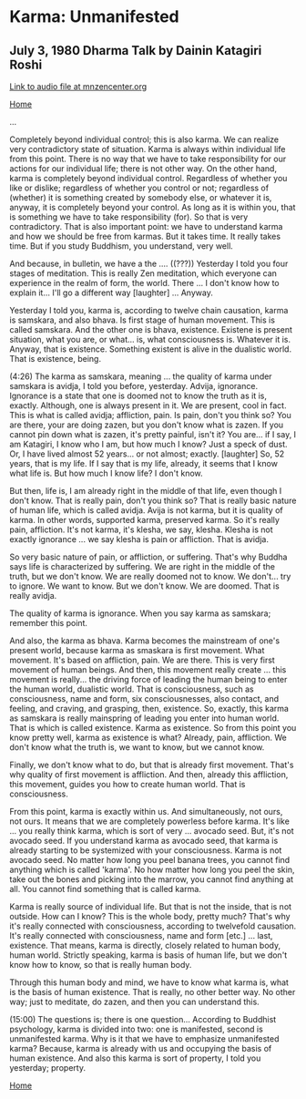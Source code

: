 # Karma: Unmanifested
## July 3, 1980 Dharma Talk by Dainin Katagiri Roshi

[Link to audio file at mnzencenter.org](http://www.mnzencenter.org/media_download.php?file=katagiri_audio/dk19800703.mp3)

[Home](index.md)

...

Completely beyond individual control; this is also karma. We can realize very contradictory state of situation. Karma is always within individual life from this point. There is no way that we have to take responsibility for our actions for our individual life; there is not other way. On the other hand, karma is completely beyond individual control. Regardless of whether you like or dislike; regardless of whether you control or not; regardless of (whether) it is something created by somebody else, or whatever it is, anyway, it is completely beyond your control. As long as it is within you, that is something we have to take responsibility (for). So that is very contradictory. That is also important point: we have to understand karma and how we should be free from karmas. But it takes time. It really takes time. But if you study Buddhism, you understand, very well. 

And because, in bulletin, we have a the .... ((???)) Yesterday I told you four stages of meditation. This is really Zen meditation, which everyone can experience in the realm of form, the world. There ... I don't know how to explain it... I'll go a different way [laughter] ... Anyway. 

Yesterday I told you, karma is, according to twelve chain causation, karma is samskara, and also bhava. Is first stage of human movement. This is called samskara. And the other one is bhava, existence. Existene is present situation, what you are, or what... is, what consciousness is. Whatever it is. Anyway, that is existence. Something existent is alive in the dualistic world. That is existence, being. 

(4:26) The karma as samskara, meaning ... the quality of karma under samskara is avidja, I told you before, yesterday. Advija, ignorance. Ignorance is a state that one is doomed not to know the truth as it is, exactly. Although, one is always present in it. We are present, cool in fact. This is what is called avidja; affliction, pain. Is pain, don't you think so? You are there, your are doing zazen, but you don't know what is zazen. If you cannot pin down what is zazen, it's pretty painful, isn't it? You are... if I say, I am Katagiri, I know who I am, but how much I know? Just a speck of dust. Or, I have lived almost 52 years... or not almost; exactly. [laughter] So, 52 years, that is my life. If I say that is my life, already, it seems that I know what life is. But how much I know life? I don't know.

But then, life is, I am already right in the middle of that life, even though I don't know. That is really pain, don't you think so? That is really basic nature of human life, which is called avidja. Avija is not karma, but it is quality of karma. In other words, supported karma, preserved karma. So it's really pain, affliction. It's not karma, it's klesha, we say, klesha. Klesha is not exactly ignorance ... we say klesha is pain or affliction. That is avidja. 

So very basic nature of pain, or affliction, or suffering. That's why Buddha says life is characterized by suffering. We are right in the middle of the truth, but we don't know. We are really doomed not to know. We don't... try to ignore. We want to know. But we don't know. We are doomed. That is really avidja. 

The quality of karma is ignorance. When you say karma as samskara; remember this point. 

And also, the karma as bhava. Karma becomes the mainstream of one's present world, because karma as smaskara is first movement. What movement. It's based on affliction, pain. We are there. This is very first movement of human beings. And then, this movement really create ... this movement is really... the driving force of leading the human being to enter the human world, dualistic world. That is consciousness, such as consciousness, name and form, six consciousnesses, also contact, and feeling, and craving, and grasping, then, existence. So, exactly, this karma as samskara is really mainspring of leading you enter into human world. That is which is called existence. Karma as existence. So from this point you know pretty well, karma as existence is what? Already, pain, affliction. We don't know what the truth is, we want to know, but we cannot know. 

Finally, we don't know what to do, but that is already first movement. That's why quality of first movement is affliction. And then, already this affliction, this movement, guides you how to create human world. That is consciousness. 

From this point, karma is exactly within us. And simultaneously, not ours, not ours. It means that we are completely powerless before karma. It's like ... you really think karma, which is sort of very ... avocado seed. But, it's not avocado seed. If you understand karma as avocado seed, that karma is already starting to be systemized with your consciousness. Karma is not avocado seed. No matter how long you peel banana trees, you cannot find anything which is called 'karma'. No how matter how long you peel the skin, take out the bones and picking into the marrow, you cannot find anything at all. You cannot find something that is called karma. 

Karma is really source of individual life. But that is not the inside, that is not outside. How can I know? This is the whole body, pretty much? That's why it's really connected with consciousness, according to twelvefold causation. It's really connected with consciousness, name and form [etc.] ... last, existence. That means, karma is directly, closely related to human body, human world. Strictly speaking, karma is basis of human life, but we don't know how to know, so that is really human body. 

Through this human body and mind, we have to know what karma is, what is the basis of human existence. That is really, no other better way. No other way; just to meditate, do zazen, and then you can understand this. 

(15:00) The questions is; there is one question... According to Buddhist psychology, karma is divided into two: one is manifested, second is unmanifested karma. Why is it that we have to emphasize unmanifested karma? Because, karma is already with us and occupying the basis of human existence. And also this karma is sort of property, I told you yesterday; property. 


[Home](index.md)
